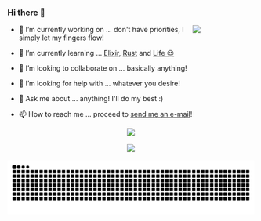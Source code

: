 ### Hi there 👋

<div>

  
  <div>
    <div>
      <img style="width: 25%" align="right" src="https://moe-counter.glitch.me/get/@wfrsk?theme=rule34" />
    </div>
  

- 🔭 I’m currently working on ... don't have priorities, I simply let my fingers flow!
- 🌱 I’m currently learning ... [Elixir](https://Elixir-lang.org), [Rust](https://rust-lang.org) and [Life 😉](https://www.youtube.com/watch?v=dQw4w9WgXcQ)
- 👯 I’m looking to collaborate on ... basically anything!
- 🤔 I’m looking for help with ... whatever you desire!
- 💬 Ask me about ... anything! I'll do my best :)
- 📫 How to reach me ... proceed to [send me an e-mail](mailto:wfrsk+inquiry@proton.me)!
    
  </div>
</div>

<p align="center">
  <a href="https://www.codewars.com/users/knnk"><img src="https://www.codewars.com/users/knnk/badges/large" /></a> 
</p>

<p align="center">
  <img src="https://github-readme-stats.vercel.app/api?username=wfrsk&title_color=fff&text_color=fff&show_icons=true&count_private=true&theme=dark" />
</p>
<p align="center">
  <picture>
    <source media="(prefers-color-scheme: dark)" srcset="dist/github-snake-dark.svg" />
    <source media="(prefers-color-scheme: light)" srcset="dist/github-snake.svg" />
    <img alt="github-snake" src="dist/github-snake-dark.svg" />
  </picture>
</p>
